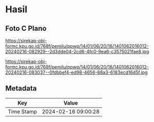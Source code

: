 # Hasil

## Foto C Plano

https://sirekap-obj-formc.kpu.go.id/768f/pemilu/ppwp/14/01/06/20/16/1401062016012-20240216-082929--2d3dde04-2cd6-4fc0-9ea6-c3575021fae8.jpg

https://sirekap-obj-formc.kpu.go.id/768f/pemilu/ppwp/14/01/06/20/16/1401062016012-20240216-083037--0fdbbef4-ed98-4656-88a3-6183ecd16d5f.jpg


## Metadata

| Key        | Value               |
| ---------- | ------------------- |
| Time Stamp | 2024-02-16 09:00:28 |



